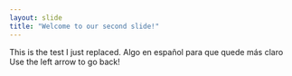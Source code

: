 ```yaml
---
layout: slide
title: "Welcome to our second slide!"
---
```

This is the test I just replaced. Algo en español para que quede más claro
Use the left arrow to go back!

